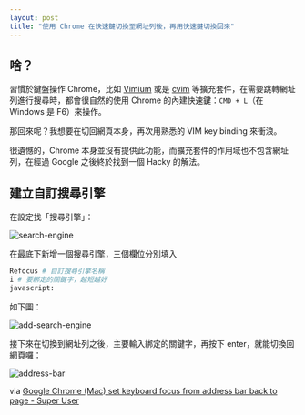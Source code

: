 ```yaml
---
layout: post
title: "使用 Chrome 在快速鍵切換至網址列後，再用快速鍵切換回來"
---
```


## 啥？

習慣於鍵盤操作 Chrome，比如 [Vimium][vimium] 或是 [cvim][cvim] 等擴充套件，在需要跳轉網址列進行搜尋時，都會很自然的使用 Chrome 的內建快速鍵：`CMD + L`（在 Windows 是 F6）來操作。

那回來呢？我想要在切回網頁本身，再次用熟悉的 VIM key binding 來衝浪。

很遺憾的，Chrome 本身並沒有提供此功能，而擴充套件的作用域也不包含網址列，在經過 Google 之後終於找到一個 Hacky 的解法。

## 建立自訂搜尋引擎

在設定找「搜尋引擎」：

![search-engine](http://i.imgur.com/qmkSYvX.png)

在最底下新增一個搜尋引擎，三個欄位分別填入

```bash
Refocus # 自訂搜尋引擎名稱
i # 要綁定的關鍵字，越短越好
javascript:
```

如下圖：

![add-search-engine](http://i.imgur.com/J5d9Kec.png)

接下來在切換到網址列之後，主要輸入綁定的關鍵字，再按下 enter，就能切換回網頁囉：

![address-bar](http://i.imgur.com/z36JQpo.png)


via [Google Chrome (Mac) set keyboard focus from address bar back to page - Super User](http://superuser.com/questions/324266/google-chrome-mac-set-keyboard-focus-from-address-bar-back-to-page/324267#324267)

[vimium]: https://github.com/philc/vimium/
[cvim]: https://github.com/1995eaton/chromium-vim
